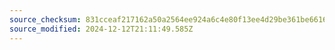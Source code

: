 ```yaml
---
source_checksum: 831cceaf217162a50a2564ee924a6c4e80f13ee4d29be361be6616d1b1707a01
source_modified: 2024-12-12T21:11:49.585Z
---
```


